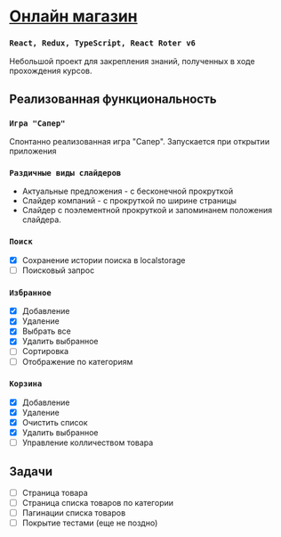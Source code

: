 # [Онлайн магазин](https://react-dns.herokuapp.com/)

### `React, Redux, TypeScript, React Roter v6`

Небольшой проект для закрепления знаний, полученных в ходе прохождения курсов.

## Реализованная функциональность

### `Игра "Сапер"`

Спонтанно реализованная игра "Сапер". Запускается при открытии приложения

### `Раздичные виды слайдеров`

-   Актуальные предложения - с бесконечной прокруткой
-   Слайдер компаний - с прокруткой по ширине страницы
-   Слайдер с поэлементной прокруткой и запоминанем положения слайдера.

### `Поиск`

-   [x] Сохранение истории поиска в localstorage
-   [ ] Поисковый запрос

### `Избранное`

-   [x] Добавление
-   [x] Удаление
-   [x] Выбрать все
-   [x] Удалить выбранное
-   [ ] Сортировка
-   [ ] Отображение по категориям

### `Корзина`

-   [x] Добавление
-   [x] Удаление
-   [x] Очистить список
-   [x] Удалить выбранное
-   [ ] Управление колличеством товара

## Задачи

-   [ ] Страница товара
-   [ ] Страница списка товаров по категории
-   [ ] Пагинации списка товаров
-   [ ] Покрытие тестами (еще не поздно)
